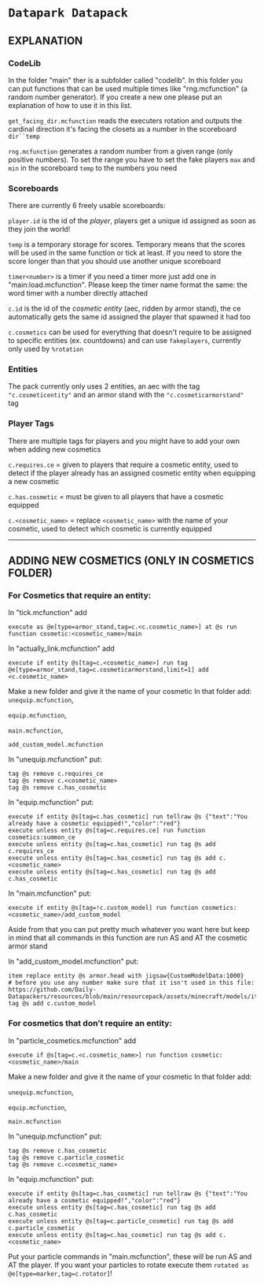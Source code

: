 # `Datapark Datapack`
     
##  EXPLANATION

###  CodeLib
  In the folder "main" ther is a subfolder called "codelib". In this folder you can put functions that can be used multiple times like "rng.mcfunction" (a random number generator). If you create a new one please put an explanation of how to use it in this list.

 `get_facing_dir.mcfunction` reads the executers rotation and outputs the cardinal direction it's facing the closets as a number in the scoreboard `dir``temp`

 `rng.mcfunction` generates a random number from a given range (only positive numbers). To set the range you have to set the fake players `max` and `min` in the scoreboard `temp` to the numbers you need

###  Scoreboards
 There are currently 6 freely usable scoreboards:
 
 `player.id` is the id of the _player_, players get a unique id assigned as soon as they join the world!
 
 `temp` is a temporary storage for scores. Temporary means that the scores will be used in the same function or tick at least. If you need to store the score longer than that you should use another unique scoreboard

 `timer<number>` is a timer if you need a timer more just add one in "main:load.mcfunction". Please keep the timer name format the same: the word timer with a number directly attached

 `c.id` is the id of the _cosmetic entity_ (aec, ridden by armor stand), the ce automatically gets the same id assigned the player that spawned it had too
 
 `c.cosmetics` can be used for everything that doesn't require to be assigned to specific entities (ex. countdowns) and can use `fakeplayers`, currently only used by `%rotation`
 
 ### Entities
 The pack currently only uses 2 entities, an aec with the tag `"c.cosmeticentity"` and an armor stand with the `"c.cosmeticarmorstand"` tag

 ### Player Tags
 There are multiple tags for players and you might have to add your own when adding new cosmetics
 
 `c.requires.ce` = given to players that require a cosmetic entity, used to detect if the player already has an assigned cosmetic entity when equipping a new cosmetic
 
 `c.has.cosmetic` = must be given to all players that have a cosmetic equipped
 
 `c.<cosmetic_name>` = replace `<cosmetic_name>` with the name of your cosmetic, used to detect which cosmetic is currently equipped
 
___
 
## ADDING NEW COSMETICS (ONLY IN COSMETICS FOLDER)
### For Cosmetics that require an entity:
 
In "tick.mcfunction" add
```mcfunction
execute as @e[type=armor_stand,tag=c.<c.cosmetic_name>] at @s run function cosmetic:<cosmetic_name>/main
```
In "actually_link.mcfunction" add
```mcfunction
execute if entity @s[tag=c.<cosmetic_name>] run tag @e[type=armor_stand,tag=c.cosmeticarmorstand,limit=1] add <c.cosmetic_name>
```
Make a new folder and give it the name of your cosmetic
In that folder add:
  `unequip.mcfunction`,
 
  `equip.mcfunction`,
 
  `main.mcfunction`,
 
  `add_custom_model.mcfunction`
 
In "unequip.mcfunction" put:
```mcfunction
tag @s remove c.requires_ce 
tag @s remove c.<cosmetic_name>
tag @s remove c.has_cosmetic
```
     
In "equip.mcfunction" put:
```mcfunction
execute if entity @s[tag=c.has_cosmetic] run tellraw @s {"text":"You already have a cosmetic equipped!","color":"red"}
execute unless entity @s[tag=c.requires.ce] run function cosmetics:summon_ce
execute unless entity @s[tag=c.has_cosmetic] run tag @s add c.requires_ce
execute unless entity @s[tag=c.has_cosmetic] run tag @s add c.<cosmetic_name>
execute unless entity @s[tag=c.has_cosmetic] run tag @s add c.has_cosmetic
```
 
In "main.mcfunction" put:
```mcfunction
execute if entity @s[tag=!c.custom_model] run function cosmetics:<cosmetic_name>/add_custom_model
```
Aside from that you can put pretty much whatever you want here but keep in mind that all commands in this function are run AS and AT the cosmetic armor stand

In "add_custom_model.mcfunction" put: 
```mcfunction
item replace entity @s armor.head with jigsaw{CustomModelData:1000}
# before you use any number make sure that it isn't used in this file: https://github.com/Daily-Datapackers/resources/blob/main/resourcepack/assets/minecraft/models/item/jigsaw.json
tag @s add c.custom_model
```
 
### For cosmetics that don’t require an entity:

In "particle_cosmetics.mcfunction" add
```mcfunction
execute if @s[tag=c.<c.cosmetic_name>] run function cosmetic:<cosmetic_name>/main
```

Make a new folder and give it the name of your cosmetic
In that folder add:

  `unequip.mcfunction`,
 
  `equip.mcfunction`,
 
  `main.mcfunction`
 
 In "unequip.mcfunction" put:
```mcfunction
tag @s remove c.has_cosmetic
tag @s remove c.particle_cosmetic
tag @s remove c.<cosmetic_name>
```

In "equip.mcfunction" put:
```mcfunction
execute if entity @s[tag=c.has_cosmetic] run tellraw @s {"text":"You already have a cosmetic equipped!","color":"red"}
execute unless entity @s[tag=c.has_cosmetic] run tag @s add c.has_cosmetic
execute unless entity @s[tag=c.particle_cosmetic] run tag @s add c.particle_cosmetic
execute unless entity @s[tag=c.has_cosmetic] run tag @s add c.<cosmetic_name>
```

Put your particle commands in "main.mcfunction", these will be run AS and AT the player.
If you want your particles to rotate execute them `rotated as @e[type=marker,tag=c.rotator]`!




